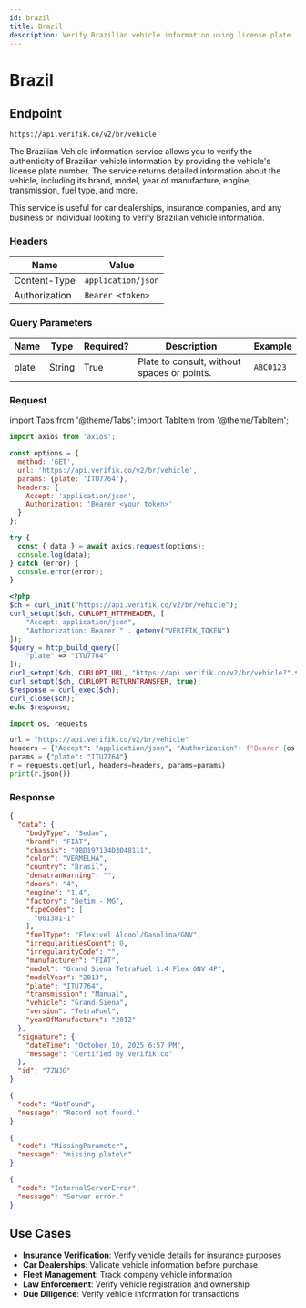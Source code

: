```yaml
---
id: brazil
title: Brazil
description: Verify Brazilian vehicle information using license plate
---
```


# Brazil

## Endpoint

```
https://api.verifik.co/v2/br/vehicle
```

The Brazilian Vehicle information service allows you to verify the authenticity of Brazilian vehicle information by providing the vehicle's license plate number. The service returns detailed information about the vehicle, including its brand, model, year of manufacture, engine, transmission, fuel type, and more.

This service is useful for car dealerships, insurance companies, and any business or individual looking to verify Brazilian vehicle information.

### Headers

| Name          | Value              |
| ------------- | ------------------ |
| Content-Type  | `application/json` |
| Authorization | `Bearer <token>`   |

### Query Parameters

| Name   | Type   | Required? | Description                                    | Example      |
| ------ | ------ | --------- | ---------------------------------------------- | ------------ |
| plate  | String | True      | Plate to consult, without spaces or points.  | `ABC0123`    |

### Request

import Tabs from '@theme/Tabs';
import TabItem from '@theme/TabItem';

<Tabs>
  <TabItem value="javascript" label="JavaScript">

```javascript
import axios from 'axios';

const options = {
  method: 'GET',
  url: 'https://api.verifik.co/v2/br/vehicle',
  params: {plate: 'ITU7764'},
  headers: {
    Accept: 'application/json',
    Authorization: 'Bearer <your_token>'
  }
};

try {
  const { data } = await axios.request(options);
  console.log(data);
} catch (error) {
  console.error(error);
}
```

  </TabItem>
  <TabItem value="php" label="PHP">

```php
<?php
$ch = curl_init("https://api.verifik.co/v2/br/vehicle");
curl_setopt($ch, CURLOPT_HTTPHEADER, [
    "Accept: application/json",
    "Authorization: Bearer " . getenv("VERIFIK_TOKEN")
]);
$query = http_build_query([
    "plate" => "ITU7764"
]);
curl_setopt($ch, CURLOPT_URL, "https://api.verifik.co/v2/br/vehicle?".$query);
curl_setopt($ch, CURLOPT_RETURNTRANSFER, true);
$response = curl_exec($ch);
curl_close($ch);
echo $response;
```

  </TabItem>
  <TabItem value="python" label="Python">

```python
import os, requests

url = "https://api.verifik.co/v2/br/vehicle"
headers = {"Accept": "application/json", "Authorization": f"Bearer {os.getenv('VERIFIK_TOKEN')}"}
params = {"plate": "ITU7764"}
r = requests.get(url, headers=headers, params=params)
print(r.json())
```

  </TabItem>
</Tabs>

### Response

<Tabs>
  <TabItem value="200" label="200">

```json
{
  "data": {
    "bodyType": "Sedan",
    "brand": "FIAT",
    "chassis": "9BD197134D3048111",
    "color": "VERMELHA",
    "country": "Brasil",
    "denatranWarning": "",
    "doors": "4",
    "engine": "1.4",
    "factory": "Betim - MG",
    "fipeCodes": [
      "001381-1"
    ],
    "fuelType": "Flexivel Alcool/Gasolina/GNV",
    "irregularitiesCount": 0,
    "irregularityCode": "",
    "manufacturer": "FIAT",
    "model": "Grand Siena TetraFuel 1.4 Flex GNV 4P",
    "modelYear": "2013",
    "plate": "ITU7764",
    "transmission": "Manual",
    "vehicle": "Grand Siena",
    "version": "TetraFuel",
    "yearOfManufacture": "2012"
  },
  "signature": {
    "dateTime": "October 10, 2025 6:57 PM",
    "message": "Certified by Verifik.co"
  },
  "id": "7ZNJG"
}
```

  </TabItem>
  <TabItem value="404" label="404">

```json
{
  "code": "NotFound",
  "message": "Record not found."
}
```

  </TabItem>
  <TabItem value="409" label="409">

```json
{
  "code": "MissingParameter",
  "message": "missing plate\n"
}
```

  </TabItem>
  <TabItem value="500" label="500">

```json
{
  "code": "InternalServerError",
  "message": "Server error."
}
```

  </TabItem>
</Tabs>


## Use Cases

- **Insurance Verification**: Verify vehicle details for insurance purposes
- **Car Dealerships**: Validate vehicle information before purchase
- **Fleet Management**: Track company vehicle information
- **Law Enforcement**: Verify vehicle registration and ownership
- **Due Diligence**: Verify vehicle information for transactions

